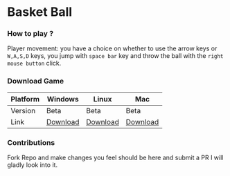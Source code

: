 # Basket Ball

### How to play ?

Player movement: you have a choice on whether to use the arrow keys or `W,A,S,D` keys, you jump with `space bar` key and throw the ball with the `right mouse button` click.

### Download Game

| Platform | Windows                                                                                   | Linux                                                                                     | Mac                                                                                       |
| -------- | ----------------------------------------------------------------------------------------- | ----------------------------------------------------------------------------------------- | ----------------------------------------------------------------------------------------- |
| Version  | Beta                                                                                      | Beta                                                                                      | Beta                                                                                      |
| Link     | <a href="https://drive.google.com/open?id=1LA02qeb_KY25zspD4fB_sIvYHkqNUnlh">Download</a> | <a href="https://drive.google.com/open?id=1YOJ6l0uDxlQ1WGF3sMxp1ytRJcQvcuY8">Download</a> | <a href="https://drive.google.com/open?id=12w7qAAage71DeBa9x-ggriRNUBjNsCvD">Download</a> |

### Contributions

Fork Repo and make changes you feel should be here and submit a PR I will gladly look into it.
